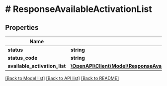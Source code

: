 # # ResponseAvailableActivationList

## Properties

Name | Type | Description | Notes
------------ | ------------- | ------------- | -------------
**status** | **string** |  | [optional]
**status_code** | **string** |  | [optional]
**available_activation_list** | [**\OpenAPI\Client\Model\ResponseAvailableActivationListAvailableActivationList[]**](ResponseAvailableActivationListAvailableActivationList.md) |  | [optional]

[[Back to Model list]](../../README.md#models) [[Back to API list]](../../README.md#endpoints) [[Back to README]](../../README.md)
